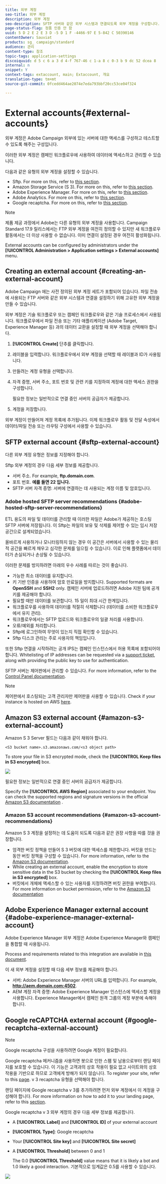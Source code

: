 ```yaml
---
title: 외부 계정
seo-title: 외부 계정
description: 외부 계정
seo-description: SFTP 서버와 같은 외부 시스템과 연결되도록 외부 계정을 구성합니다.
page-status-flag: 정품 인증 안 함
uuid: 5 D 2 E 2 E 3 D -5 D 1 F -4466-97 E 5-842 C 50390146
contentOwner: Sauviat
products: sg_ campaign/standard
audience: 관리
content-type: 참조
topic-tags: application-settings
discoiquuid: d 5 c 6 a 3 d 4-f 767-46 c 1-a 8 c 0-3 b 9 dc 52 dcea 8
internal: n
snippet: Y
context-tags: extaccount, main; Extaccount, 개요
translation-type: tm+mt
source-git-commit: 0fcedd464ae2074e7eda793bbf20cc53ce04f324

---
```



# External accounts{#external-accounts}

외부 계정은 Adobe Campaign 외부에 있는 서버에 대한 액세스를 구성하고 테스트할 수 있도록 해주는 구성입니다.

이러한 외부 계정은 캠페인 워크플로우에 사용하여 데이터에 액세스하고 관리할 수 있습니다.

다음과 같은 유형의 외부 계정을 설정할 수 있습니다.

* Sftp. For more on this, refer to [this section](../../administration/using/external-accounts.md#sftp-external-account).
* Amazon Storage Service (S 3). For more on this, refer to [this section](../../administration/using/external-accounts.md#amazon-s3-external-account).
* Adobe Experience Manager. For more on this, refer to [this section](../../administration/using/external-accounts.md#adobe-experience-manager-external-account).
* Adobe Analytics. For more on this, refer to [this section](../../integrating/using/configure-campaign-analytics-integration.md).
* Google recaptcha. For more on this, refer to [this section](../../administration/using/external-accounts.md#google-recaptcha-external-account).

>[!NOTE]
>
>제품 제공 과정에서 Adobe는 다른 유형의 외부 계정을 사용합니다. Campaign Standard 17.9 릴리스에서는 FTP 외부 계정을 여전히 정의할 수 있지만 새 워크플로우 활동에서는 더 이상 사용할 수 없습니다. 이미 연결이 설정된 경우 여전히 활성화됩니다.

External accounts can be configured by administrators under the **[!UICONTROL Administration > Application settings > External accounts]** menu.

## Creating an external account {#creating-an-external-account}

Adobe Campaign 에는 사전 정의된 외부 계정 세트가 포함되어 있습니다. 파일 전송에 사용되는 FTP 서버와 같은 외부 시스템과 연결을 설정하기 위해 고유한 외부 계정을 만들 수 있습니다.

외부 계정은 기술 워크플로우 또는 캠페인 워크플로우와 같은 기술 프로세스에서 사용됩니다. 워크플로우에서 파일 전송 또는 기타 애플리케이션 (Adobe Target, Experience Manager 등) 과의 데이터 교환을 설정할 때 외부 계정을 선택해야 합니다.

1. **[!UICONTROL Create]** 단추를 클릭합니다.
1. 레이블을 입력합니다. 워크플로우에서 외부 계정을 선택할 때 레이블과 ID가 사용됩니다.
1. 만들려는 계정 유형을 선택합니다.
1. 자격 증명, 서버 주소, 포트 번호 및 관련 키를 지정하여 계정에 대한 액세스 권한을 구성합니다.

   필요한 정보는 일반적으로 연결 중인 서버의 공급자가 제공합니다.

1. 계정을 저장합니다.

외부 계정이 만들어져 계정 목록에 추가됩니다. 이제 워크플로우 활동 및 전달 속성에서 데이터/파일 전송 또는 라우팅 구성에서 사용할 수 있습니다.

## SFTP external account {#sftp-external-account}

다른 외부 계정 유형은 정보를 지정해야 합니다.

Sftp 외부 계정의 경우 다음 세부 정보를 제공합니다.

* 서버 주소. For example, **ftp.domain.com**.
* 포트 번호. **예를 들면 22 입니다.**
* SFTP 서버 자격 증명: 서버에 연결하는 데 사용되는 계정 이름 및 암호입니다.

### Adobe hosted SFTP server recommendations {#adobe-hosted-sftp-server-recommendations}

ETL 용도의 파일 및 데이터를 관리할 때 이러한 파일은 Adobe가 제공하는 호스팅 SFTP 서버에 저장됩니다. 이 Sftp는 파일의 보유 및 삭제를 제어할 수 있는 임시 저장 공간으로 설계되었습니다.

올바르게 사용하거나 모니터링하지 않는 경우 이 공간은 서버에서 사용할 수 있는 물리적 공간을 빠르게 채우고 심각한 문제를 일으킬 수 있습니다. 이로 인해 플랫폼에서 데이터가 손실되거나 손상될 수 있습니다.

이러한 문제를 방지하려면 아래의 우수 사례를 따르는 것이 좋습니다.

* 가능한 최소 데이터를 유지합니다.
* 키 기반 인증을 사용하여 암호 만료일을 방지합니다. Supported formats are **OpenSSH** and **SSH2** only. 캠페인 서버에 업로드하려면 Adobe 지원 팀에 공개 키를 제공해야 합니다.
* 필요할 때만 데이터를 보관합니다. 15 일이 최대 시간 한계입니다.
* 워크플로우를 사용하여 데이터를 적절히 삭제합니다 (데이터를 소비한 워크플로우에서 유지 관리).
* 워크플로우에서는 SFTP 업로드와 워크플로우의 일괄 처리를 사용합니다.
* 오류/예외를 처리합니다.
* Sftp에 로그인하여 무엇이 있는지 직접 확인할 수 있습니다.
* Sftp 디스크 관리는 주로 사용자의 책임입니다.

또한 Sftp 연결을 시작하려는 공개 IPS는 캠페인 인스턴스에서 허용 목록에 포함되어야 합니다. Whitelisting of IP addresses can be requested via a [support ticket](https://support.neolane.net), along with providing the public key to use for authentication.

SFTP 서버는 제어판에서 관리할 수 있습니다. For more information, refer to the [Control Panel documentation](https://helpx.adobe.com/campaign/kb/control-panel-sftp.html).

>[!NOTE]
>
>제어판에서 호스팅되는 고객 관리자만 제어판을 사용할 수 있습니다.
Check if your instance is hosted on AWS [here](https://helpx.adobe.com/campaign/kb/control-panel-faq.html#IMSOrgID).

## Amazon S3 external account {#amazon-s3-external-account}

Amazon S 3 Server 필드는 다음과 같이 채워야 합니다.

```
<S3 bucket name>.s3.amazonaws.com/<s3 object path>
```

To store your file in S3 encrypted mode, check the **[!UICONTROL Keep files in S3 encrypted]** box.

![](assets/external_accounts_2.png)

필요한 정보는 일반적으로 연결 중인 서버의 공급자가 제공합니다.

Specify the **[!UICONTROL AWS Region]** associated to your endpoint. You can check the supported regions and signature versions in the official [Amazon S3 documentation](https://docs.aws.amazon.com/general/latest/gr/rande.html#s3_region) .

### Amazon S3 account recommendations {#amazon-s3-account-recommendations}

Amazon S 3 계정을 설정하는 데 도움이 되도록 다음과 같은 권장 사항을 따를 것을 권장합니다.

* 엄격한 버킷 정책을 만들어 S 3 버킷에 대한 액세스를 제한합니다. 버킷을 만드는 동안 버킷 정책을 구성할 수 있습니다. For more information, refer to the [Amazon S3 documentation](http://docs.aws.amazon.com/AmazonS3/latest/dev//example-bucket-policies.html).
* While creating an external account, enable the encryption to store sensitive data in the S3 bucket by checking the **[!UICONTROL Keep files in S3 encrypted]** box.
* 버킷에서 개체에 액세스할 수 있는 사용자를 지정하려면 버킷 권한을 부여합니다. For more information on bucket permission, refer to the [Amazon S3 documentation](http://docs.aws.amazon.com/AmazonS3/latest/dev//access-control-overview.html)

## Adobe Experience Manager external account {#adobe-experience-manager-external-account}

Adobe Experience Manager 외부 계정은 Adobe Experience Manager와 캠페인을 통합할 때 사용됩니다.

Process and requirements related to this integration are available in [this document](../../integrating/using/about-campaign-integrations.md).

이 새 외부 계정을 설정할 때 다음 세부 정보를 제공해야 합니다.

* 서버: Adobe Experience Manager 서버의 URL를 입력합니다. For example, **http://aem.domain.com:4502**.
* AEM 계정 자격 증명: Adobe Experience Manager 인스턴스에 액세스할 계정을 사용합니다. Experience Manager에서 캠페인 원격 그룹의 계정 부분에 속해야 합니다.

## Google reCAPTCHA external account {#google-recaptcha-external-account}

>[!NOTE]
>
>Google recaptcha 구성을 사용하려면 Google 계정이 필요합니다.

Google recaptcha 메커니즘을 사용하면 봇으로 인한 스팸 및 남용으로부터 랜딩 페이지를 보호할 수 있습니다. 이 기능은 고객과의 상호 작용이 필요 없고 사이트와의 상호 작용을 기반으로 하므로 고객에게 방해가 되지 않습니다. To register your site, refer to this [page](https://www.google.com/recaptcha/admin/create). v 3 recaptcha 유형을 선택해야 합니다.

랜딩 페이지에 Google recaptcha v 3를 추가하려면 먼저 외부 계정에서 이 계정을 구성해야 합니다. For more information on how to add it to your landing page, refer to this [section](../../channels/using/designing-a-landing-page.md#setting-google-recaptcha).

Google recaptcha v 3 외부 계정의 경우 다음 세부 정보를 제공합니다.

* A **[!UICONTROL Label]** and **[!UICONTROL ID]** of your external account
* **[!UICONTROL Type]**: Google recaptcha
* Your **[!UICONTROL Site key]** and **[!UICONTROL Site secret]**
* A **[!UICONTROL Threshold]** between 0 and 1

   The 0.0 **[!UICONTROL Threshold]** value means that it is likely a bot and 1.0 likely a good interaction. 기본적으로 임계값은 0.5를 사용할 수 있습니다.

![](assets/external_accounts_3.png)

